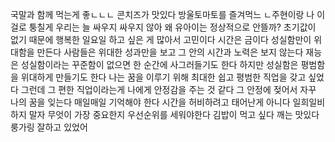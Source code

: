 국말과 함께 먹는게 좋ㄴㄴㄴ
콘치즈가 맛있다
방울토마토를 즐겨먹느 ㄴ주현이랑 나
이걸로 퉁칠게
우리는 늘 싸우지
싸우지 않아
왜 유아이는 정상적으로 안뜰까?
초기값이 없기 때문에
행복한 일요일
하고 싶은 게 많아서 고민이다
시간은 금이다
성실함만이 위대함을 만든다
사람들은 위대한 성과만을 보고 그 안의 시간과 노력은 보지 않는다
재능은 성실함이라는 꾸준함이 없으면 한 순간에 사그러들기도 한다
하지만 성실함은 평범함을 위대하게 만들기도 한다
나는 꿈을 이루기 위해 최대한 쉽고 평범한 직업을 갖고 싶었다
그런데 그 편한 직업이라는게 나에게 안정감을 주는 것 같다
그 안정에 젖어서 자꾸 나의 꿈을 잊는다
매일매일 기억해야 한다
시간을 허비하려고 태어난게 아니다
일희일비 하지 말자
무엇이 가장 중요한지 우선순위를 세워야한다
김밥이 먹고 싶다
깨는 맛있다
룽가링
잘하고 있었어
